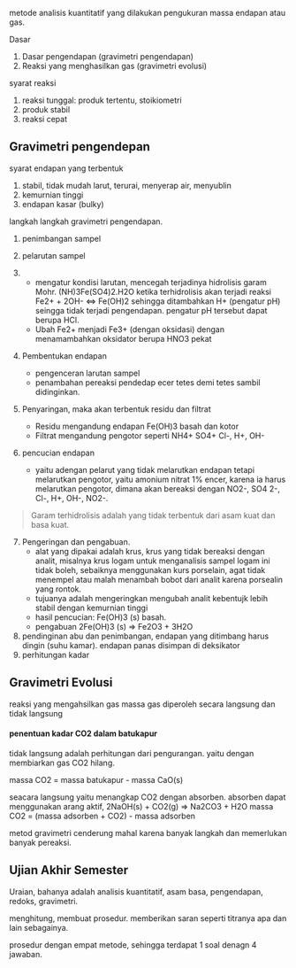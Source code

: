 metode analisis kuantitatif yang dilakukan pengukuran massa endapan atau gas.

Dasar

1.  Dasar pengendapan (gravimetri pengendapan)
2.  Reaksi yang menghasilkan gas (gravimetri evolusi)

syarat reaksi

1.  reaksi tunggal: produk tertentu, stoikiometri
2.  produk stabil
3.  reaksi cepat

## Gravimetri pengendepan

syarat endapan yang terbentuk

1.  stabil, tidak mudah larut, terurai, menyerap air, menyublin
2.  kemurnian tinggi
3.  endapan kasar (bulky)

langkah langkah gravimetri pengendapan.

1.  penimbangan sampel
    
2.  pelarutan sampel
    
3.  - mengatur kondisi larutan, mencegah terjadinya hidrolisis garam Mohr. (NH)3Fe(SO4)2.H2O ketika terhidrolisis akan terjadi reaksi Fe2+ + 2OH- &lt;=&gt; Fe(OH)2 sehingga ditambahkan H+ (pengatur pH) seingga tidak terjadi pengendapan.
        pengatur pH tersebut dapat berupa HCl.
    - Ubah Fe2+ menjadi Fe3+ (dengan oksidasi)
        dengan menamambahkan oksidator berupa HNO3 pekat
4.  Pembentukan endapan
    
    - pengenceran larutan sampel
    - penambahan pereaksi pendedap ecer tetes demi tetes sambil didinginkan.
5.  Penyaringan, maka akan terbentuk residu dan filtrat
    
    - Residu mengandung endapan Fe(OH)3 basah dan kotor
    - Filtrat mengandung pengotor seperti NH4+ SO4+ Cl-, H+, OH-
6.  pencucian endapan
    
    - yaitu adengan pelarut yang tidak melarutkan endapan tetapi melarutkan pengotor, yaitu amonium nitrat 1% encer, karena ia harus melarutkan pengotor, dimana akan bereaksi dengan NO2-, SO4 2-, Cl-, H+, OH-, NO2-.

> Garam terhidrolisis adalah yang tidak terbentuk dari asam kuat dan basa kuat.

7. Pengeringan dan pengabuan. 
	- alat yang dipakai adalah krus, krus yang tidak bereaksi dengan analit, misalnya krus logam untuk menganalisis sampel logam ini tidak boleh, sebaiknya menggunakan kurs porselain, agat tidak menempel atau malah menambah bobot dari analit karena porsealin yang rontok. 
	- tujuanya adalah mengeringkan mengubah analit kebentujk lebih stabil dengan kemurnian tinggi
	- hasil pencucian: Fe(OH)3 (s) basah. 
	- pengabuan 2Fe(OH)3 (s) => Fe2O3 + 3H2O
8. pendinginan abu dan penimbangan, endapan yang ditimbang harus dingin (suhu kamar). endapan panas disimpan di deksikator
9. perhitungan kadar

## Gravimetri Evolusi
reaksi yang mengahsilkan gas
massa gas diperoleh secara langsung dan tidak langsung

#### penentuan kadar CO2 dalam batukapur

tidak langsung adalah perhitungan dari pengurangan. yaitu dengan membiarkan gas CO2 hilang. 

massa CO2 = massa batukapur - massa CaO(s)

seacara langsung yaitu menangkap CO2 dengan absorben. absorben dapat menggunakan arang aktif, 2NaOH(s) + CO2(g) => Na2CO3 + H2O
massa CO2 = (massa adsorben + CO2) - massa adsorben

metod gravimetri cenderung mahal karena banyak langkah dan memerlukan banyak pereaksi. 

## Ujian Akhir Semester
Uraian, bahanya adalah analisis kuantitatif, asam basa, pengendapan, redoks, gravimetri.

menghitung, membuat prosedur. memberikan saran seperti titranya apa dan lain sebagainya. 

prosedur dengan empat metode, sehingga terdapat 1 soal denagn 4 jawaban. 
